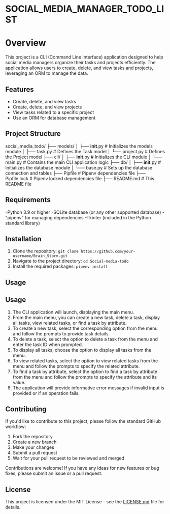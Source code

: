 # SOCIAL_MEDIA_MANAGER_TODO_LIST

# 0verview
This project is a CLI (Command Line Interface) application designed to help social media managers organize their tasks and projects efficiently. The application allows users to create, delete, and view tasks and projects, leveraging an ORM to manage the data.

## Features 
- Create, delete, and view tasks
- Create, delete, and view projects
- View tasks related to a specific project
- Use an ORM for database management

## Project Structure
social_media_todo/
├── models/
│   ├── __init__.py       # Initializes the models module
│   ├── task.py           # Defines the Task model
│   └── project.py        # Defines the Project model
├── cli/
│   ├── __init__.py       # Initializes the CLI module
│   └── main.py           # Contains the main CLI application logic
├── db/
│   ├── __init__.py       # Initializes the database module
│   └── base.py           # Sets up the database connection and tables
├── Pipfile               # Pipenv dependencies file
├── Pipfile.lock          # Pipenv locked dependencies file
├── README.md             # This README file
        

## Requirements

-Python 3.9 or higher
-SQLite database (or any other supported database)
-"pipenv" for managing dependencies
-Tkinter (included in the Python standard library)

## Installation

1. Clone the repository: `git clone https://github.com/your-username/Brain_Storm.git`
2. Navigate to the project directory: `cd Social-media-todo`
3. Install the required packages: `pipenv install`


## Usage
## Usage

1. The CLI application will launch, displaying the main menu.
2. From the main menu, you can create a new task, delete a task, display all tasks, view related tasks, or find a task by attribute.
3. To create a new task, select the corresponding option from the menu and follow the prompts to provide task details.
4. To delete a task, select the option to delete a task from the menu and enter the task ID when prompted.
5. To display all tasks, choose the option to display all tasks from the menu.
6. To view related tasks, select the option to view related tasks from the menu and follow the prompts to specify the related attribute.
7. To find a task by attribute, select the option to find a task by attribute from the menu and follow the prompts to specify the attribute and its value.
8. The application will provide informative error messages if invalid input is provided or if an operation fails.


## Contributing

If you'd like to contribute to this project, please follow the standard GitHub workflow:

1. Fork the repository
2. Create a new branch
3. Make your changes
4. Submit a pull request
5. Wait for your pull request to be reviewed and merged

Contributions are welcome! If you have any ideas for new features or bug fixes, please submit an issue or a pull request.

## License

This project is licensed under the MIT License - see the [LICENSE.md](LICENSE.md) file for details.

